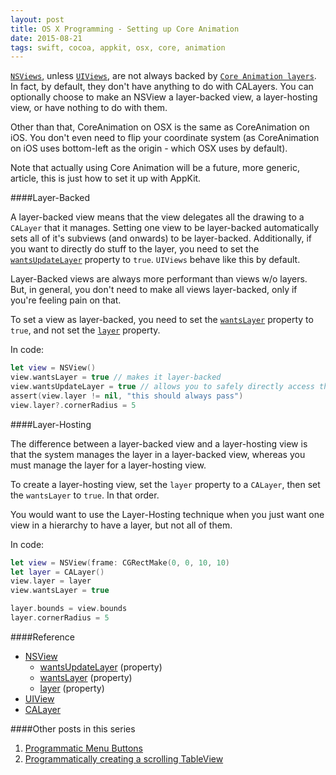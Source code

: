 ```yaml
---
layout: post
title: OS X Programming - Setting up Core Animation
date: 2015-08-21
tags: swift, cocoa, appkit, osx, core, animation
---
```


[`NSViews`](https://developer.apple.com/library/mac/documentation/Cocoa/Reference/ApplicationKit/Classes/NSView_Class/index.html#//apple_ref/occ/cl/NSView), unless [`UIViews`](https://developer.apple.com/library/ios/documentation/UIKit/Reference/UIView_Class/index.html#//apple_ref/occ/cl/UIView), are not always backed by [`Core Animation layers`](https://developer.apple.com/library/mac/documentation/GraphicsImaging/Reference/CALayer_class/index.html). In fact, by default, they don't have anything to do with CALayers. You can optionally choose to make an NSView a layer-backed view, a layer-hosting view, or have nothing to do with them.

Other than that, CoreAnimation on OSX is the same as CoreAnimation on iOS. You don't even need to flip your coordinate system (as CoreAnimation on iOS uses bottom-left as the origin - which OSX uses by default).

Note that actually using Core Animation will be a future, more generic, article, this is just how to set it up with AppKit.

####Layer-Backed

A layer-backed view means that the view delegates all the drawing to a `CALayer` that it manages. Setting one view to be layer-backed automatically sets all of it's subviews (and onwards) to be layer-backed. Additionally, if you want to directly do stuff to the layer, you need to set the [`wantsUpdateLayer`](https://developer.apple.com/library/mac/documentation/Cocoa/Reference/ApplicationKit/Classes/NSView_Class/index.html#//apple_ref/occ/instp/NSView/wantsUpdateLayer) property to `true`. `UIViews` behave like this by default.

Layer-Backed views are always more performant than views w/o layers. But, in general, you don't need to make all views layer-backed, only if you're feeling pain on that.

To set a view as layer-backed, you need to set the [`wantsLayer`](https://developer.apple.com/library/mac/documentation/Cocoa/Reference/ApplicationKit/Classes/NSView_Class/index.html#//apple_ref/occ/instp/NSView/wantsLayer) property to `true`, and not set the [`layer`](https://developer.apple.com/library/mac/documentation/Cocoa/Reference/ApplicationKit/Classes/NSView_Class/index.html#//apple_ref/occ/instp/NSView/layer) property.

In code:

```swift
let view = NSView()
view.wantsLayer = true // makes it layer-backed
view.wantsUpdateLayer = true // allows you to safely directly access the layer
assert(view.layer != nil, "this should always pass")
view.layer?.cornerRadius = 5
```

####Layer-Hosting

The difference between a layer-backed view and a layer-hosting view is that the system manages the layer in a layer-backed view, whereas you must manage the layer for a layer-hosting view.

To create a layer-hosting view, set the `layer` property to a `CALayer`, then set the `wantsLayer` to `true`. In that order.

You would want to use the Layer-Hosting technique when you just want one view in a hierarchy to have a layer, but not all of them.

In code:

```swift
let view = NSView(frame: CGRectMake(0, 0, 10, 10)
let layer = CALayer()
view.layer = layer
view.wantsLayer = true

layer.bounds = view.bounds
layer.cornerRadius = 5
```


####Reference
- [NSView](https://developer.apple.com/library/mac/documentation/Cocoa/Reference/ApplicationKit/Classes/NSView_Class/index.html#//apple_ref/occ/cl/NSView)
    - [wantsUpdateLayer](https://developer.apple.com/library/mac/documentation/Cocoa/Reference/ApplicationKit/Classes/NSView_Class/index.html#//apple_ref/occ/instp/NSView/wantsUpdateLayer) (property)
    - [wantsLayer](https://developer.apple.com/library/mac/documentation/Cocoa/Reference/ApplicationKit/Classes/NSView_Class/index.html#//apple_ref/occ/instp/NSView/wantsLayer)  (property)
    - [layer](https://developer.apple.com/library/mac/documentation/Cocoa/Reference/ApplicationKit/Classes/NSView_Class/index.html#//apple_ref/occ/instp/NSView/layer) (property)
- [UIView](https://developer.apple.com/library/ios/documentation/UIKit/Reference/UIView_Class/index.html#//apple_ref/occ/cl/UIView)
- [CALayer](https://developer.apple.com/library/mac/documentation/GraphicsImaging/Reference/CALayer_class/index.html)

####Other posts in this series
1. [Programmatic Menu Buttons](/2015/08/14/osx-programming-programmatic-menu-buttons/)
2. [Programmatically creating a scrolling TableView](/2015/08/08/osx-programming-programmatic-scrolling-tableview/)
